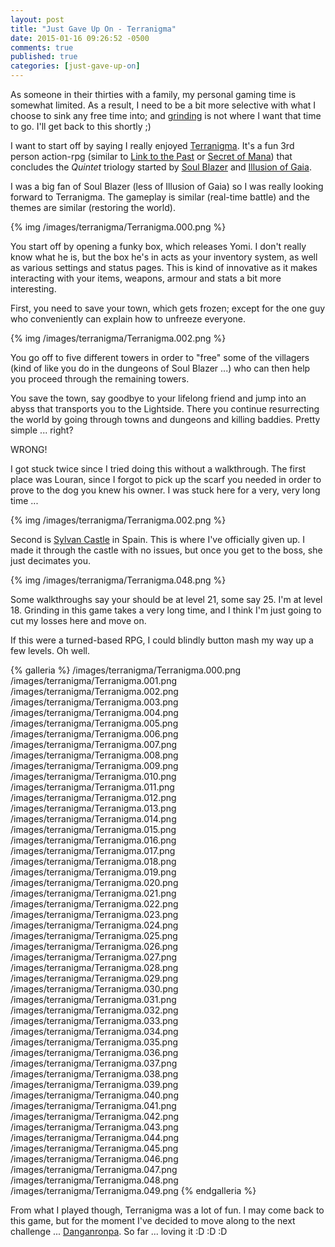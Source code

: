 ```yaml
---
layout: post
title: "Just Gave Up On - Terranigma"
date: 2015-01-16 09:26:52 -0500
comments: true
published: true
categories: [just-gave-up-on]
---
```


As someone in their thirties with a family, my personal gaming time is somewhat limited. As a result, I need to be a bit more selective with what I choose to sink any free time into; and [grinding](http://en.wikipedia.org/wiki/Grinding_%28video_gaming%29) is not where I want that time to go. I'll get back to this shortly ;)

I want to start off by saying I really enjoyed [Terranigma](http://en.wikipedia.org/wiki/Terranigma). It's a fun 3rd person action-rpg (similar to [Link to the Past](http://en.wikipedia.org/wiki/The_Legend_of_Zelda:_A_Link_to_the_Past) or [Secret of Mana](http://en.wikipedia.org/wiki/Secret_of_Mana)) that concludes the *Quintet* triology started by [Soul Blazer](http://en.wikipedia.org/wiki/Soul_Blazer) and [Illusion of Gaia](http://en.wikipedia.org/wiki/Illusion_of_Gaia).

I was a big fan of Soul Blazer (less of Illusion of Gaia) so I was really looking forward to Terranigma. The gameplay is similar (real-time battle) and the themes are similar (restoring the world).

{% img /images/terranigma/Terranigma.000.png %}

<!-- more -->

You start off by opening a funky box, which releases Yomi. I don't really know what he is, but the box he's in acts as your inventory system, as well as various settings and status pages. This is kind of innovative as it makes interacting with your items, weapons, armour and stats a bit more interesting.

First, you need to save your town, which gets frozen; except for the one guy who conveniently can explain how to unfreeze everyone. 

{% img /images/terranigma/Terranigma.002.png %}

You go off to five different towers in order to "free" some of the villagers (kind of like you do in the dungeons of Soul Blazer ...) who can then help you proceed through the remaining towers.

You save the town, say goodbye to your lifelong friend and jump into an abyss that transports you to the Lightside. There you continue resurrecting the world by going through towns and dungeons and killing baddies. Pretty simple ... right?

WRONG!

I got stuck twice since I tried doing this without a walkthrough. The first place was Louran, since I forgot to pick up the scarf you needed in order to prove to the dog you knew his owner. I was stuck here for a very, very long time ...

{% img /images/terranigma/Terranigma.002.png %}

Second is [Sylvan Castle](http://shrines.rpgclassics.com/snes/terranigma/wsylvain.shtml) in Spain. This is where I've officially given up. I made it through the castle with no issues, but once you get to the boss, she just decimates you. 

{% img  /images/terranigma/Terranigma.048.png %}

Some walkthroughs say your should be at level 21, some say 25. I'm at level 18. Grinding in this game takes a very long time, and I think I'm just going to cut my losses here and move on.

If this were a turned-based RPG, I could blindly button mash my way up a few levels. Oh well.

{% galleria %}
/images/terranigma/Terranigma.000.png
/images/terranigma/Terranigma.001.png
/images/terranigma/Terranigma.002.png
/images/terranigma/Terranigma.003.png
/images/terranigma/Terranigma.004.png
/images/terranigma/Terranigma.005.png
/images/terranigma/Terranigma.006.png
/images/terranigma/Terranigma.007.png
/images/terranigma/Terranigma.008.png
/images/terranigma/Terranigma.009.png
/images/terranigma/Terranigma.010.png
/images/terranigma/Terranigma.011.png
/images/terranigma/Terranigma.012.png
/images/terranigma/Terranigma.013.png
/images/terranigma/Terranigma.014.png
/images/terranigma/Terranigma.015.png
/images/terranigma/Terranigma.016.png
/images/terranigma/Terranigma.017.png
/images/terranigma/Terranigma.018.png
/images/terranigma/Terranigma.019.png
/images/terranigma/Terranigma.020.png
/images/terranigma/Terranigma.021.png
/images/terranigma/Terranigma.022.png
/images/terranigma/Terranigma.023.png
/images/terranigma/Terranigma.024.png
/images/terranigma/Terranigma.025.png
/images/terranigma/Terranigma.026.png
/images/terranigma/Terranigma.027.png
/images/terranigma/Terranigma.028.png
/images/terranigma/Terranigma.029.png
/images/terranigma/Terranigma.030.png
/images/terranigma/Terranigma.031.png
/images/terranigma/Terranigma.032.png
/images/terranigma/Terranigma.033.png
/images/terranigma/Terranigma.034.png
/images/terranigma/Terranigma.035.png
/images/terranigma/Terranigma.036.png
/images/terranigma/Terranigma.037.png
/images/terranigma/Terranigma.038.png
/images/terranigma/Terranigma.039.png
/images/terranigma/Terranigma.040.png
/images/terranigma/Terranigma.041.png
/images/terranigma/Terranigma.042.png
/images/terranigma/Terranigma.043.png
/images/terranigma/Terranigma.044.png
/images/terranigma/Terranigma.045.png
/images/terranigma/Terranigma.046.png
/images/terranigma/Terranigma.047.png
/images/terranigma/Terranigma.048.png
/images/terranigma/Terranigma.049.png
{% endgalleria %}

From what I played though, Terranigma was a lot of fun. I may come back to this game, but for the moment I've decided to move along to the next challenge ... [Danganronpa](http://en.wikipedia.org/wiki/Danganronpa:_Trigger_Happy_Havoc). So far ... loving it :D :D :D